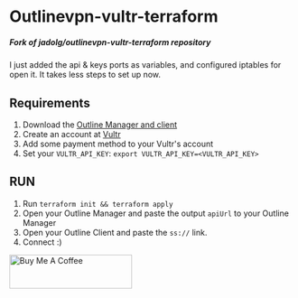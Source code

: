 # Outlinevpn-vultr-terraform

##### Fork of jadolg/outlinevpn-vultr-terraform repository

I just added the api & keys ports as variables, and configured iptables for open it. 
It takes less steps to set up now.

## Requirements
1. Download the [Outline Manager and client](https://getoutline.org/es/get-started/)
2. Create an account at [Vultr](https://vultr.com)
3. Add some payment method to your Vultr's account
4. Set your `VULTR_API_KEY`: `export VULTR_API_KEY=<VULTR_API_KEY>`

## RUN
1. Run `terraform init && terraform apply`
2. Open your Outline Manager and paste the output `apiUrl` to your Outline Manager
3. Open your Outline Client and paste the `ss://` link.
4. Connect :)


<a href="https://www.buymeacoffee.com/Sheryx00" target="_blank"><img src="https://cdn.buymeacoffee.com/buttons/v2/default-yellow.png" alt="Buy Me A Coffee" style="height: 60px !important;width: 217px !important;" ></a>